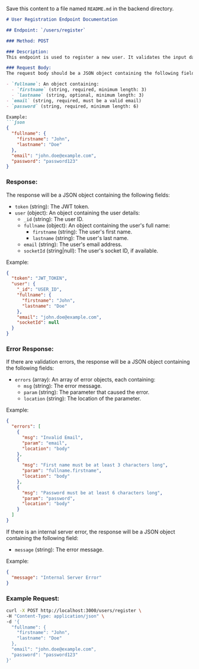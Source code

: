 Save this content to a file named `README.md` in the backend directory.

```markdown
# User Registration Endpoint Documentation

## Endpoint: `/users/register`

### Method: POST

### Description:
This endpoint is used to register a new user. It validates the input data, hashes the password, creates a new user in the database, and returns a JWT token along with the user details.

### Request Body:
The request body should be a JSON object containing the following fields:

- `fullname`: An object containing:
  - `firstname` (string, required, minimum length: 3)
  - `lastname` (string, optional, minimum length: 3)
- `email` (string, required, must be a valid email)
- `password` (string, required, minimum length: 6)

Example:
```json
{
  "fullname": {
    "firstname": "John",
    "lastname": "Doe"
  },
  "email": "john.doe@example.com",
  "password": "password123"
}
```

### Response:
The response will be a JSON object containing the following fields:

- `token` (string): The JWT token.
- `user` (object): An object containing the user details:
  - `_id` (string): The user ID.
  - `fullname` (object): An object containing the user's full name:
    - `firstname` (string): The user's first name.
    - `lastname` (string): The user's last name.
  - `email` (string): The user's email address.
  - `socketId` (string|null): The user's socket ID, if available.

Example:
```json
{
  "token": "JWT_TOKEN",
  "user": {
    "_id": "USER_ID",
    "fullname": {
      "firstname": "John",
      "lastname": "Doe"
    },
    "email": "john.doe@example.com",
    "socketId": null
  }
}
```

### Error Response:
If there are validation errors, the response will be a JSON object containing the following fields:

- `errors` (array): An array of error objects, each containing:
  - `msg` (string): The error message.
  - `param` (string): The parameter that caused the error.
  - `location` (string): The location of the parameter.

Example:
```json
{
  "errors": [
    {
      "msg": "Invalid Email",
      "param": "email",
      "location": "body"
    },
    {
      "msg": "First name must be at least 3 characters long",
      "param": "fullname.firstname",
      "location": "body"
    },
    {
      "msg": "Password must be at least 6 characters long",
      "param": "password",
      "location": "body"
    }
  ]
}
```

If there is an internal server error, the response will be a JSON object containing the following field:

- `message` (string): The error message.

Example:
```json
{
  "message": "Internal Server Error"
}
```

### Example Request:
```bash
curl -X POST http://localhost:3000/users/register \
-H "Content-Type: application/json" \
-d '{
  "fullname": {
    "firstname": "John",
    "lastname": "Doe"
  },
  "email": "john.doe@example.com",
  "password": "password123"
}'
```